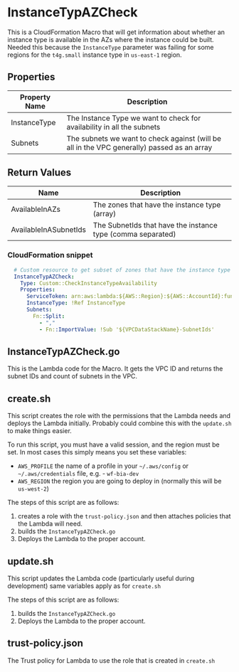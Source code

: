 # InstanceTypAZCheck

This is a CloudFormation Macro that will get information about whether an instance type is available in the AZs
where the instance could be built. Needed this because the `InstanceType` parameter was failing for some regions for the
`t4g.small` instance type in `us-east-1` region.

## Properties

| Property Name | Description                                                                                |
|---------------|--------------------------------------------------------------------------------------------|
| InstanceType  | The Instance Type we want to check for availability in all the subnets                     |  
| Subnets       | The subnets we want to check against (will be all in the VPC generally) passed as an array |

## Return Values

| Name                  | Description                                                 |
|-----------------------|-------------------------------------------------------------|
| AvailableInAZs        | The zones that have the instance type (array)               |
| AvailableInASubnetIds | The SubnetIds that have the instance type (comma separated) |

### CloudFormation snippet

```yaml
  # Custom resource to get subset of zones that have the instance type available
  InstanceTypAZCheck:
    Type: Custom::CheckInstanceTypeAvailability
    Properties:
      ServiceToken: arn:aws:lambda:${AWS::Region}:${AWS::AccountId}:function:InstanceTypAZCheck
      InstanceType: !Ref InstanceType
      Subnets:
        Fn::Split:
          - ","
          - Fn::ImportValue: !Sub '${VPCDataStackName}-SubnetIds' 
```

## InstanceTypAZCheck.go

This is the Lambda code for the Macro. It gets the VPC ID and returns the subnet IDs and count of subnets in the VPC.

## create.sh

This script creates the role with the permissions that the Lambda needs and deploys the Lambda initially. Probably could
combine this with the `update.sh` to make things easier.

To run this script, you must have a valid session, and the region must be set. In most cases this simply means you set
these variables:

- `AWS_PROFILE` the name of a profile in your `~/.aws/config` or `~/.aws/credentials` file, e.g. - `wf-bia-dev`
- `AWS_REGION` the region you are going to deploy in (normally this will be `us-west-2`)

The steps of this script are as follows:

1. creates a role with the `trust-policy.json` and then attaches policies that the Lambda will need.
1. builds the `InstanceTypAZCheck.go`
1. Deploys the Lambda to the proper account.

## update.sh

This script updates the Lambda code (particularly useful during development) same variables apply as for `create.sh`

The steps of this script are as follows:

1. builds the `InstanceTypAZCheck.go`
1. Deploys the Lambda to the proper account.

## trust-policy.json

The Trust policy for Lambda to use the role that is created in `create.sh`